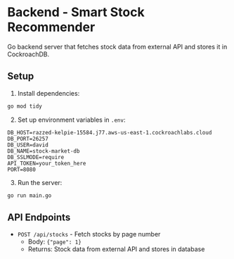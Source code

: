 # Backend - Smart Stock Recommender

Go backend server that fetches stock data from external API and stores it in CockroachDB.

## Setup

1. Install dependencies:
```bash
go mod tidy
```

2. Set up environment variables in `.env`:
```
DB_HOST=razzed-kelpie-15584.j77.aws-us-east-1.cockroachlabs.cloud
DB_PORT=26257
DB_USER=david
DB_NAME=stock-market-db
DB_SSLMODE=require
API_TOKEN=your_token_here
PORT=8080
```

3. Run the server:
```bash
go run main.go
```

## API Endpoints

- `POST /api/stocks` - Fetch stocks by page number
  - Body: `{"page": 1}`
  - Returns: Stock data from external API and stores in database
